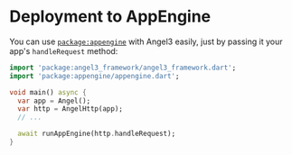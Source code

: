 # Deployment to AppEngine

You can use [`package:appengine`](https://pub.dartlang.org/packages/appengine) with Angel3 easily, just by passing it your app's `handleRequest` method:

```dart
import 'package:angel3_framework/angel3_framework.dart';
import 'package:appengine/appengine.dart';

void main() async {
  var app = Angel();
  var http = AngelHttp(app);
  // ...

  await runAppEngine(http.handleRequest);
}
```

